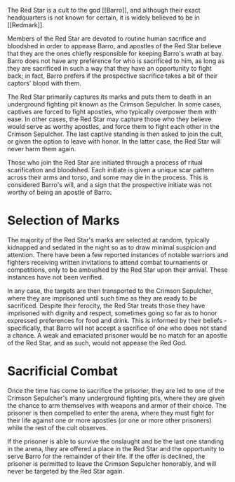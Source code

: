The Red Star is a cult to the god [[Barro]], and although their exact headquarters is not known for certain, it is widely believed to be in [[Redmark]]. 

Members of the Red Star are devoted to routine human sacrifice and bloodshed in order to appease Barro, and apostles of the Red Star believe that they are the ones chiefly responsible for keeping Barro's wrath at bay. Barro does not have any preference for who is sacrificed to him, as long as they are sacrificed in such a way that they have an opportunity to fight back; in fact, Barro prefers if the prospective sacrifice takes a bit of their captors' blood with them. 

The Red Star primarily captures its marks and puts them to death in an underground fighting pit known as the Crimson Sepulcher. In some cases, captives are forced to fight apostles, who typically overpower them with ease. In other cases, the Red Star may capture those who they believe would serve as worthy apostles, and force them to fight each other in the Crimson Sepulcher. The last captive standing is then asked to join the cult, or given the option to leave with honor. In the latter case, the Red Star will never harm them again.

Those who join the Red Star are initiated through a process of ritual scarification and bloodshed. Each initiate is given a unique scar pattern across their arms and torso, and some may die in the process. This is considered Barro's will, and a sign that the prospective initiate was not worthy of being an apostle of Barro.

# Selection of Marks
The majority of the Red Star's marks are selected at random, typically kidnapped and sedated in the night so as to draw minimal suspicion and attention. There have been a few reported instances of notable warriors and fighters receiving written invitations to attend combat tournaments or competitions, only to be ambushed by the Red Star upon their arrival. These instances have not been verified.

In any case, the targets are then transported to the Crimson Sepulcher, where they are imprisoned until such time as they are ready to be sacrificed. Despite their ferocity, the Red Star treats those they have imprisoned with dignity and respect, sometimes going so far as to honor expressed preferences for food and drink. This is informed by their beliefs - specifically, that Barro will not accept a sacrifice of one who does not stand a chance. A weak and emaciated prisoner would be no match for an apostle of the Red Star, and as such, would not appease the Red God. 

# Sacrificial Combat
Once the time has come to sacrifice the prisoner, they are led to one of the Crimson Sepulcher's many underground fighting pits, where they are given the chance to arm themselves with weapons and armor of their choice. The prisoner is then compelled to enter the arena, where they must fight for their life against one or more apostles (or one or more other prisoners) while the rest of the cult observes. 

If the prisoner is able to survive the onslaught and be the last one standing in the arena, they are offered a place in the Red Star and the opportunity to serve Barro for the remainder of their life. If the offer is declined, the prisoner is permitted to leave the Crimson Sepulcher honorably, and will never be targeted by the Red Star again. 